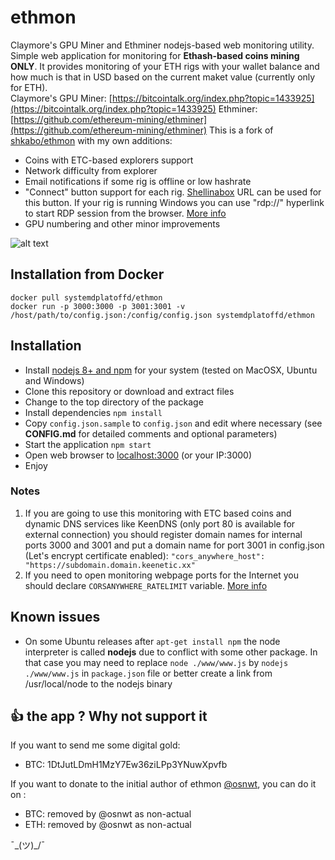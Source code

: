 # ethmon
Claymore's GPU Miner and Ethminer nodejs-based web monitoring utility.  
Simple web application for monitoring for **Ethash-based coins mining ONLY**. It provides monitoring of your ETH rigs with your wallet balance and how much is that in USD based on the current maket value (currently only for ETH).   
Claymore's GPU Miner: [https://bitcointalk.org/index.php?topic=1433925](https://bitcointalk.org/index.php?topic=1433925)
Ethminer: [https://github.com/ethereum-mining/ethminer](https://github.com/ethereum-mining/ethminer)
This is a fork of [shkabo/ethmon](https://github.com/osnwt/ethmon) with my own additions:
- Coins with ETC-based explorers support
- Network difficulty from explorer
- Email notifications if some rig is offline or low hashrate
- "Connect" button support for each rig. [Shellinabox](https://github.com/shellinabox/shellinabox) URL can be used for this button. If your rig is running Windows you can use "rdp://" hyperlink to start RDP session from the browser. [More info](https://docs.microsoft.com/en-us/windows-server/remote/remote-desktop-services/clients/remote-desktop-uri)
- GPU numbering and other minor improvements

![alt text](https://github.com/platofff/ethmon/raw/master/screenshot.png "screenshot")  

## Installation from Docker
```
docker pull systemdplatoffd/ethmon
docker run -p 3000:3000 -p 3001:3001 -v /host/path/to/config.json:/config/config.json systemdplatoffd/ethmon
```
## Installation
* Install [nodejs 8+ and npm](http://nodejs.org) for your system (tested on MacOSX, Ubuntu and Windows)
* Clone this repository or download and extract files
* Change to the top directory of the package
* Install dependencies ```npm install```
* Copy ```config.json.sample``` to ```config.json``` and edit where necessary (see **CONFIG.md** for detailed comments and optional parameters)
* Start the application ```npm start```
* Open web browser to [localhost:3000](localhost:3000) (or your IP:3000)
* Enjoy
### Notes
1. If you are going to use this monitoring with ETC based coins and dynamic DNS services like KeenDNS (only port 80 is available for external connection) you should register domain names for internal ports 3000 and 3001 and put a domain name for port 3001 in config.json (Let's encrypt certificate enabled):
```"cors_anywhere_host": "https://subdomain.domain.keenetic.xx"```
2. If you need to open monitoring webpage ports for the Internet you should declare ```CORSANYWHERE_RATELIMIT``` variable. [More info](https://github.com/Rob--W/cors-anywhere/blob/2ee31471ce3b624b5503bcc9c62fbe6783192c45/README.md#demo-server)

## Known issues
* On some Ubuntu releases after ```apt-get install npm``` the node interpreter is called **nodejs** due to conflict with some other package. In that case you may need to replace ```node ./www/www.js``` by ```nodejs ./www/www.js``` in ```package.json``` file or better create a link from /usr/local/node to the nodejs binary 

## :+1: the app ? Why not support it
If you want to send me some digital gold: 
* BTC: 1DtJutLDmH1MzY7Ew36ziLPp3YNuwXpvfb

If you want to donate to the initial author of ethmon [@osnwt](https://github.com/osnwt), you can do it on :
- BTC: removed by @osnwt as non-actual
- ETH: removed by @osnwt as non-actual

¯\_(ツ)_/¯

